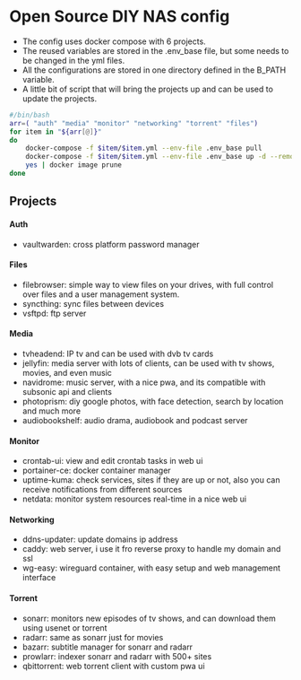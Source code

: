 # Open Source DIY NAS config

- The config uses docker compose with 6 projects.
- The reused variables are stored in the .env_base file, but some needs to be changed in the yml files.
- All the configurations are stored in one directory defined in the B_PATH variable.
- A little bit of script that will bring the projects up and can be used to update the projects.
```bash                                                                   
#/bin/bash
arr=( "auth" "media" "monitor" "networking" "torrent" "files")
for item in "${arr[@]}"
do
    docker-compose -f $item/$item.yml --env-file .env_base pull
    docker-compose -f $item/$item.yml --env-file .env_base up -d --remove-orphans
    yes | docker image prune
done
```
## Projects
#### Auth
- vaultwarden: cross platform password manager
#### Files
- filebrowser: simple way to view files on your drives, with full control over files and a user management system.
- syncthing: sync files between devices
- vsftpd: ftp server
#### Media
- tvheadend: IP tv and can be used with dvb tv cards
- jellyfin: media server with lots of clients, can be used with tv shows, movies, and even music
- navidrome: music server, with a nice pwa, and its compatible with subsonic api and clients
- photoprism: diy google photos, with face detection, search by location and much more
- audiobookshelf: audio drama, audiobook and podcast server
#### Monitor
- crontab-ui: view and edit crontab tasks in web ui
- portainer-ce: docker container manager
- uptime-kuma: check services, sites if they are up or not, also you can receive notifications from different sources
- netdata: monitor system resources real-time in a nice web ui
#### Networking
- ddns-updater: update domains ip address
- caddy: web server, i use it fro reverse proxy to handle my domain and ssl
- wg-easy: wireguard container, with easy setup and web management interface
#### Torrent
- sonarr: monitors new episodes of tv shows, and can download them using usenet or torrent 
- radarr: same as sonarr just for movies
- bazarr: subtitle manager for sonarr and radarr
- prowlarr: indexer sonarr and radarr with 500+ sites
- qbittorrent: web torrent client with custom pwa ui
